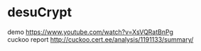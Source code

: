 # desuCrypt
demo https://www.youtube.com/watch?v=XsVQRatBnPg<br>
cuckoo report http://cuckoo.cert.ee/analysis/1191133/summary/
